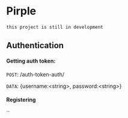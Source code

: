 # Pirple
`this project is still in development`

## Authentication
#### Getting auth token:
`POST`: /auth-token-auth/

`DATA`: {username:&lt;string&gt;, password:&lt;string&gt;}

#### Registering
``